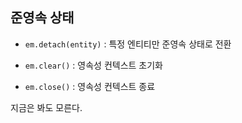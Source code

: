 ## 준영속 상태

- `em.detach(entity)` : 특정 엔티티만 준영속 상태로 전환

- `em.clear()` : 영속성 컨텍스트 초기화

- `em.close()` : 영속성 컨텍스트 종료

지금은 봐도 모른다.
